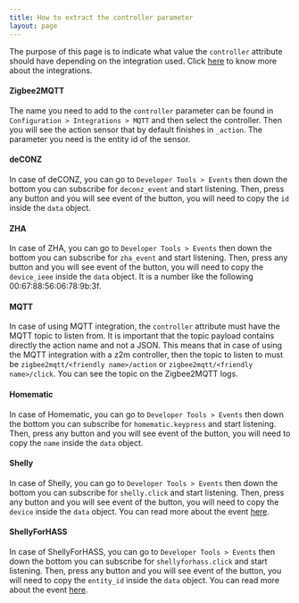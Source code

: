 ```yaml
---
title: How to extract the controller parameter
layout: page
---
```


The purpose of this page is to indicate what value the `controller` attribute should have depending on the integration used. Click [here](/controllerx/start/integrations) to know more about the integrations.

#### Zigbee2MQTT

The name you need to add to the `controller` parameter can be found in `Configuration > Integrations > MQTT` and then select the controller. Then you will see the action sensor that by default finishes in `_action`. The parameter you need is the entity id of the sensor.

#### deCONZ

In case of deCONZ, you can go to `Developer Tools > Events` then down the bottom you can subscribe for `deconz_event` and start listening. Then, press any button and you will see event of the button, you will need to copy the `id` inside the `data` object.

#### ZHA

In case of ZHA, you can go to `Developer Tools > Events` then down the bottom you can subscribe for `zha_event` and start listening. Then, press any button and you will see event of the button, you will need to copy the `device_ieee` inside the `data` object. It is a number like the following 00:67:88:56:06:78:9b:3f.

#### MQTT

In case of using MQTT integration, the `controller` attribute must have the MQTT topic to listen from. It is important that the topic payload contains directly the action name and not a JSON. This means that in case of using the MQTT integration with a z2m controller, then the topic to listen to must be `zigbee2mqtt/<friendly name>/action` or `zigbee2mqtt/<friendly name>/click`. You can see the topic on the Zigbee2MQTT logs.

#### Homematic

In case of Homematic, you can go to `Developer Tools > Events` then down the bottom you can subscribe for `homematic.keypress` and start listening. Then, press any button and you will see event of the button, you will need to copy the `name` inside the `data` object.

#### Shelly

In case of Shelly, you can go to `Developer Tools > Events` then down the bottom you can subscribe for `shelly.click` and start listening. Then, press any button and you will see event of the button, you will need to copy the `device` inside the `data` object. You can read more about the event [here](https://www.home-assistant.io/integrations/shelly/#events).

#### ShellyForHASS

In case of ShellyForHASS, you can go to `Developer Tools > Events` then down the bottom you can subscribe for `shellyforhass.click` and start listening. Then, press any button and you will see event of the button, you will need to copy the `entity_id` inside the `data` object. You can read more about the event [here](https://github.com/StyraHem/ShellyForHASS#shellyforhassclick-020).
